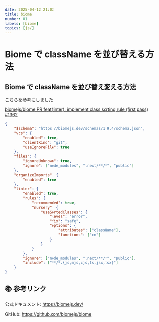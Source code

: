 ```yaml
---
date: 2025-04-12 21:03
title: biome
number: 01
labels: [biome]
topics: [js/]
---
```


# Biome で className を並び替える方法


## Biome で className を並び替え変える方法

こちらを参考にしました

[biomejs/biome PR feat(linter): implement class sorting rule (first pass) #1362](https://github.com/biomejs/biome/pull/1362#issuecomment-2463860207)

```json
{
	"$schema": "https://biomejs.dev/schemas/1.9.4/schema.json",
	"vcs": {
		"enabled": true,
		"clientKind": "git",
		"useIgnoreFile": true
	},
	"files": {
		"ignoreUnknown": true,
		"ignore": ["node_modules", ".next/**/*", "public"]
	},
	"organizeImports": {
		"enabled": true
	},
	"linter": {
		"enabled": true,
		"rules": {
			"recommended": true,
			"nursery": {
				"useSortedClasses": {
					"level": "error",
					"fix": "safe",
					"options": {
						"attributes": ["className"],
						"functions": ["cn"]
					}
				}
			}
		},
		"ignore": ["node_modules", ".next/**/*", "public"],
		"include": ["**/*.{js,mjs,cjs,ts,jsx,tsx}"]
	}
}
```

## 📚 参考リンク

公式ドキュメント: https://biomejs.dev/

GitHub: https://github.com/biomejs/biome



